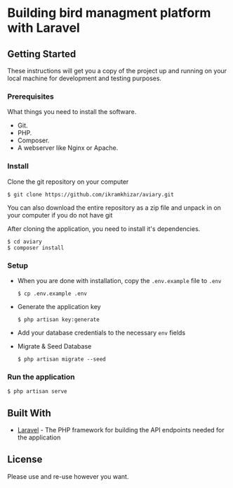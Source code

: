 # Building bird managment platform with Laravel

## Getting Started
These instructions will get you a copy of the project up and running on your local machine for development and testing purposes.

### Prerequisites
What things you need to install the software.

* Git.
* PHP.
* Composer.
* A webserver like Nginx or Apache.

### Install
Clone the git repository on your computer

```$ git clone https://github.com/ikramkhizar/aviary.git```


You can also download the entire repository as a zip file and unpack in on your computer if you do not have git

After cloning the application, you need to install it's dependencies. 

```
$ cd aviary
$ composer install
```

### Setup
- When you are done with installation, copy the `.env.example` file to `.env`

  ```$ cp .env.example .env```


- Generate the application key

  ```$ php artisan key:generate```


- Add your database credentials to the necessary `env` fields

- Migrate & Seed Database

  ```$ php artisan migrate --seed```


### Run the application

  ```$ php artisan serve```


## Built With
* [Laravel](https://laravel.com) - The PHP framework for building the API endpoints needed for the application

## License
Please use and re-use however you want.
